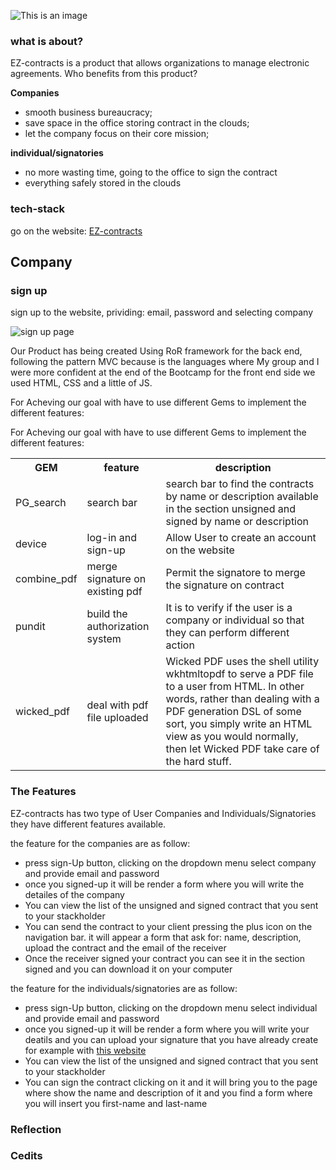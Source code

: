 ![This is an image](/app/assets/images/EZContractBlack.png)


### what is about?
<p> EZ-contracts is a product that allows organizations to manage electronic agreements.
Who benefits from this product?</p>

<strong> Companies </strong>
<ul>
  <li>smooth business bureaucracy;</li>
  <li>save space in the office storing contract in the clouds;</li>
  <li>let the company focus on their core mission;</li>
</ul>
<strong> individual/signatories</strong>
<ul>
  <li>no more wasting time, going to the office to sign the contract</li>
  <li>everything safely stored in the clouds</li>
</ul>

### tech-stack
<p>go on the website: <a href="https://signing-contr.herokuapp.com/" target="_blank">EZ-contracts</a></p>


<h2>Company</h2>
<h3>sign up</h3>
<p>sign up to the website, prividing: email, password and selecting company </p>
<img src="img_girl.jpg" alt="sign up page" >

<p>Our Product has being created Using RoR framework for the back end, following the pattern MVC because is the languages where My group and I were more confident at the end of the Bootcamp for the front end side we used HTML, CSS and a little of JS.</p>
For Acheving our goal with have to use different Gems to implement the different features:
<p>For Acheving our goal with have to use different Gems to implement the different features:</p>


<table>
  <tr>
    <th>GEM</th>
    <th>feature</th>
    <th>description</th>
  </tr>
  <tr>
    <td>PG_search</td>
    <td>search bar</td>
     <td>search bar to find the contracts by name or description available in the section unsigned and signed by name or description</td>
  </tr>
  <tr>
    <td>device</td>
    <td>log-in and sign-up</td>
    <td>Allow User to create an account on the website</td>
  </tr>
  <tr>
    <td>combine_pdf</td>
    <td>merge signature on existing pdf</td>
    <td>Permit the signatore to merge the signature on contract</td>
  </tr>
  <tr>
    <td>pundit</td>
    <td>build the authorization system</td>
    <td>It is to verify if the user is a company or individual so that they can perform different action</td>
  </tr>
  <tr>
    <td>wicked_pdf</td>
    <td>deal with pdf file uploaded</td>
    <td>Wicked PDF uses the shell utility wkhtmltopdf to serve a PDF file to a user from HTML. In other words, rather than dealing with a PDF generation DSL of some sort, you simply write an HTML view as you would normally, then let Wicked PDF take care of the hard stuff.</td>
  </tr>
</table>


### The Features

<p>EZ-contracts has two type of User Companies and Individuals/Signatories they have different features available. </p>


<p>the feature for the companies are as follow: </p>
<ul>
  <li> press sign-Up button, clicking on the dropdown menu select company and provide email and password</li>
  <li>once you signed-up it will be render a form where you will write the detailes of the company</li>
  <li>You can view the list of the unsigned and signed contract that you sent to your stackholder</li>
  <li>You can send the contract to your client pressing the plus icon on the navigation bar. it will appear a form that ask for: name, description, upload the contract and the email of the receiver </li>
  <li>Once the receiver signed your contract you can see it in the section signed and you can download it on your computer</li> 
</ul>

<p>the feature for the individuals/signatories are as follow: </p>
<ul>
  <li> press sign-Up button, clicking on the dropdown menu select individual and provide email and password</li>
  <li>once you signed-up it will be render a form where you will write your deatils and you can upload your signature that you have already create for example with <a href="https://signature-generator.com/" target="_blank">this website</a> </li>
  <li>You can view the list of the unsigned and signed contract that you sent to your stackholder</li>
  <li>You can sign the contract clicking on it and it will bring you to the page where show the name and description of it and you find a form where you will insert you first-name and last-name </li>
</ul>

### Reflection
### Cedits
